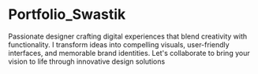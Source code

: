 # Portfolio_Swastik
Passionate designer crafting digital experiences that blend creativity with functionality. I transform ideas into compelling visuals, user-friendly interfaces, and memorable brand identities. Let's collaborate to bring your vision to life through innovative design solutions

